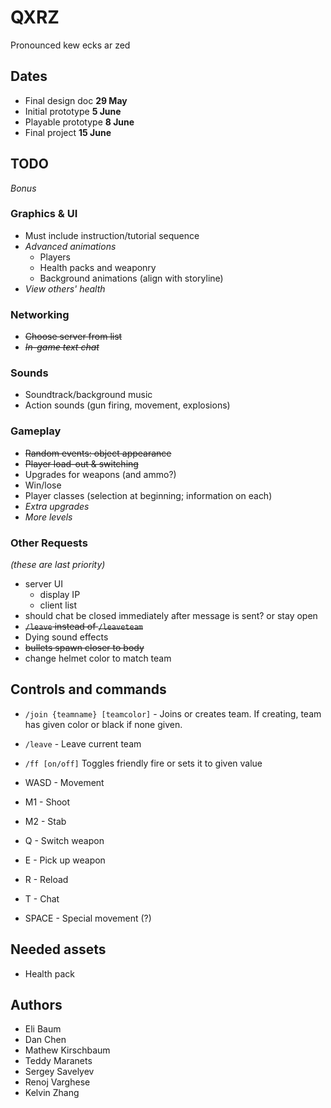 # QXRZ
Pronounced kew ecks ar zed

## Dates
- Final design doc **29 May**
- Initial prototype **5 June**
- Playable prototype **8 June**
- Final project **15 June**

## TODO

*Bonus*

### Graphics & UI
- Must include instruction/tutorial sequence
- *Advanced animations*
    - Players
    - Health packs and weaponry
    - Background animations (align with storyline)
- *View others' health*

### Networking
- ~~Choose server from list~~
- ~~*In-game text chat*~~

### Sounds
- Soundtrack/background music
- Action sounds (gun firing, movement, explosions)

### Gameplay
- ~~Random events: object appearance~~
- ~~Player load-out & switching~~
- Upgrades for weapons (and ammo?)
- Win/lose
- Player classes (selection at beginning; information on each)
- *Extra upgrades*
- *More levels*

### Other Requests

*(these are last priority)*

- server UI
   - display IP
   - client list
- should chat be closed immediately after message is sent? or stay open
- ~~`/leave` instead of `/leaveteam`~~
- Dying sound effects
- ~~bullets spawn closer to body~~
- change helmet color to match team

## Controls and commands

- `/join {teamname} [teamcolor]` - Joins or creates team. If creating, team has given color or black if none given.
- `/leave` - Leave current team
- `/ff [on/off]` Toggles friendly fire or sets it to given value

- WASD - Movement
- M1 - Shoot
- M2 - Stab
- Q - Switch weapon
- E - Pick up weapon
- R - Reload
- T - Chat
- SPACE - Special movement (?)

## Needed assets
- Health pack

## Authors
- Eli Baum
- Dan Chen
- Mathew Kirschbaum
- Teddy Maranets
- Sergey Savelyev
- Renoj Varghese
- Kelvin Zhang
